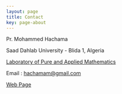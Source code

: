 ```yaml
---
layout: page
title: Contact
key: page-about
---
```


Pr. Mohammed Hachama

Saad Dahlab University - Blida 1, Algeria 

[Laboratory of Pure and Applied Mathematics](http://virtuelcampus.univ-msila.dz/lmpa2/)

Email : <hachamam@gmail.com>

[Web Page](https://hachama.github.io/home/)